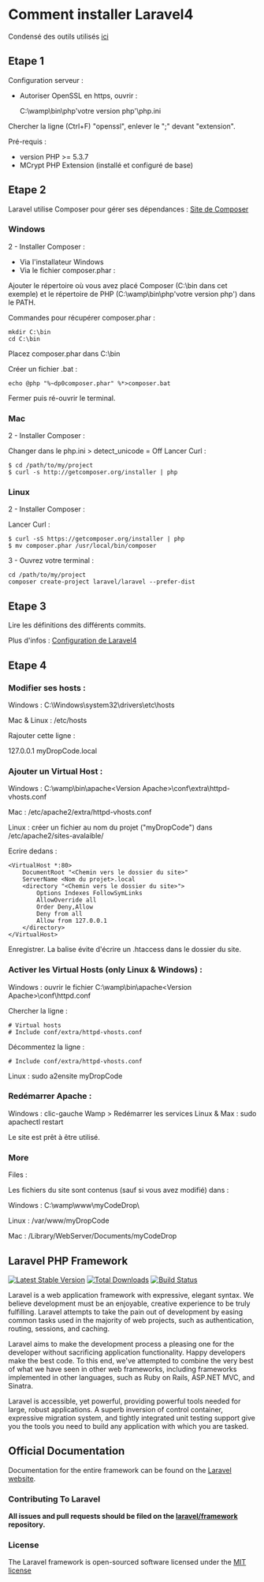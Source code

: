 Comment installer Laravel4
==========================

Condensé des outils utilisés [ici](https://github.com/Sryther/myDropCode/blob/master/usedTools.md)

Etape 1
-------

Configuration serveur :

* Autoriser OpenSSL en https, ouvrir :

	C:\wamp\bin\php\'votre version php'\php.ini

Chercher la ligne (Ctrl+F) "openssl", enlever le ";" devant "extension".

Pré-requis :

* version PHP >= 5.3.7
* MCrypt PHP Extension (installé et configuré de base)

Etape 2
-------

Laravel utilise Composer pour gérer ses dépendances : [Site de Composer](http://getcomposer.org/)

### Windows

2 - Installer Composer :

* Via l'installateur Windows
* Via le fichier composer.phar :

Ajouter le répertoire où vous avez placé Composer (C:\bin dans cet exemple) et le répertoire de PHP (C:\wamp\bin\php\'votre version php') dans le PATH.

Commandes pour récupérer composer.phar :

	mkdir C:\bin
	cd C:\bin

Placez composer.phar dans C:\bin

Créer un fichier .bat :

	echo @php "%~dp0composer.phar" %*>composer.bat

Fermer puis ré-ouvrir le terminal.

### Mac

2 - Installer Composer :

Changer dans le php.ini > detect_unicode = Off
Lancer Curl :

	$ cd /path/to/my/project
	$ curl -s http://getcomposer.org/installer | php

### Linux

2 - Installer Composer :

Lancer Curl :

	$ curl -sS https://getcomposer.org/installer | php
	$ mv composer.phar /usr/local/bin/composer

3 - Ouvrez votre terminal :
	
	cd /path/to/my/project
	composer create-project laravel/laravel --prefer-dist

Etape 3
-------

Lire les définitions des différents commits.

Plus d'infos : [Configuration de Laravel4](http://four.laravel.com/#configuration)

Etape 4
-------
 
### Modifier ses hosts :

Windows : C:\Windows\system32\drivers\etc\hosts

Mac & Linux : /etc/hosts
 
Rajouter cette ligne :

127.0.0.1       myDropCode.local
 
### Ajouter un Virtual Host :

Windows : C:\wamp\bin\apache\<Version Apache>\conf\extra\httpd-vhosts.conf

Mac : /etc/apache2/extra/httpd-vhosts.conf

Linux : créer un fichier au nom du projet ("myDropCode") dans /etc/apache2/sites-avalaible/
 
Ecrire dedans :
 
	<VirtualHost *:80>
	    DocumentRoot "<Chemin vers le dossier du site>"
	    ServerName <Nom du projet>.local
	    <directory "<Chemin vers le dossier du site>">
	        Options Indexes FollowSymLinks
	        AllowOverride all
	        Order Deny,Allow
	        Deny from all
	        Allow from 127.0.0.1
	    </directory>
	</VirtualHost>
 
Enregistrer.
La balise <Directory> évite d'écrire un .htaccess dans le dossier du site.
 
### Activer les Virtual Hosts (only Linux & Windows) :

Windows : ouvrir le fichier C:\wamp\bin\apache\<Version Apache>\conf\httpd.conf

Chercher la ligne :
 
	# Virtual hosts
	# Include conf/extra/httpd-vhosts.conf
 
Décommentez la ligne :

	# Include conf/extra/httpd-vhosts.conf
 
Linux : sudo a2ensite myDropCode
 
### Redémarrer Apache :

Windows : clic-gauche Wamp > Redémarrer les services
Linux & Max : sudo apachectl restart
 
Le site est prêt à être utilisé.
 
### More
 
Files :
 
Les fichiers du site sont contenus (sauf si vous avez modifié) dans :

Windows : C:\wamp\www\myCodeDrop\

Linux : /var/www/myDropCode

Mac : /Library/WebServer/Documents/myCodeDrop


## Laravel PHP Framework

[![Latest Stable Version](https://poser.pugx.org/laravel/framework/version.png)](https://packagist.org/packages/laravel/framework) [![Total Downloads](https://poser.pugx.org/laravel/framework/d/total.png)](https://packagist.org/packages/laravel/framework) [![Build Status](https://travis-ci.org/laravel/framework.png)](https://travis-ci.org/laravel/framework)

Laravel is a web application framework with expressive, elegant syntax. We believe development must be an enjoyable, creative experience to be truly fulfilling. Laravel attempts to take the pain out of development by easing common tasks used in the majority of web projects, such as authentication, routing, sessions, and caching.

Laravel aims to make the development process a pleasing one for the developer without sacrificing application functionality. Happy developers make the best code. To this end, we've attempted to combine the very best of what we have seen in other web frameworks, including frameworks implemented in other languages, such as Ruby on Rails, ASP.NET MVC, and Sinatra.

Laravel is accessible, yet powerful, providing powerful tools needed for large, robust applications. A superb inversion of control container, expressive migration system, and tightly integrated unit testing support give you the tools you need to build any application with which you are tasked.

## Official Documentation

Documentation for the entire framework can be found on the [Laravel website](http://laravel.com/docs).

### Contributing To Laravel

**All issues and pull requests should be filed on the [laravel/framework](http://github.com/laravel/framework) repository.**

### License

The Laravel framework is open-sourced software licensed under the [MIT license](http://opensource.org/licenses/MIT)
